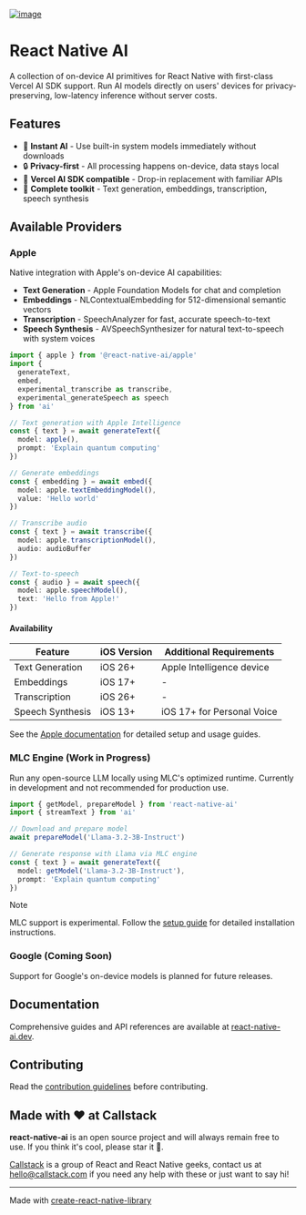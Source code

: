 [![image](https://github.com/user-attachments/assets/027ccbc1-c6c4-46a0-aa62-7b89d4e62f24)](https://www.callstack.com/open-source?utm_campaign=generic&utm_source=github&utm_medium=referral&utm_content=react-native-ai)

# React Native AI

A collection of on-device AI primitives for React Native with first-class Vercel AI SDK support. Run AI models directly on users' devices for privacy-preserving, low-latency inference without server costs.

## Features

- 🚀 **Instant AI** - Use built-in system models immediately without downloads
- 🔒 **Privacy-first** - All processing happens on-device, data stays local
- 🎯 **Vercel AI SDK compatible** - Drop-in replacement with familiar APIs
- 🎨 **Complete toolkit** - Text generation, embeddings, transcription, speech synthesis

## Available Providers

### Apple

Native integration with Apple's on-device AI capabilities:

- **Text Generation** - Apple Foundation Models for chat and completion
- **Embeddings** - NLContextualEmbedding for 512-dimensional semantic vectors
- **Transcription** - SpeechAnalyzer for fast, accurate speech-to-text
- **Speech Synthesis** - AVSpeechSynthesizer for natural text-to-speech with system voices

```typescript
import { apple } from '@react-native-ai/apple'
import { 
  generateText,
  embed, 
  experimental_transcribe as transcribe, 
  experimental_generateSpeech as speech 
} from 'ai'

// Text generation with Apple Intelligence
const { text } = await generateText({
  model: apple(),
  prompt: 'Explain quantum computing'
})

// Generate embeddings
const { embedding } = await embed({
  model: apple.textEmbeddingModel(),
  value: 'Hello world'
})

// Transcribe audio
const { text } = await transcribe({
  model: apple.transcriptionModel(),
  audio: audioBuffer
})

// Text-to-speech
const { audio } = await speech({
  model: apple.speechModel(),
  text: 'Hello from Apple!'
})
```

#### Availability

| Feature | iOS Version | Additional Requirements |
|---------|-------------|------------------------|
| Text Generation | iOS 26+ | Apple Intelligence device |
| Embeddings | iOS 17+ | - |
| Transcription | iOS 26+ | - |
| Speech Synthesis | iOS 13+ | iOS 17+ for Personal Voice |

See the [Apple documentation](https://react-native-ai.dev/docs/apple/getting-started) for detailed setup and usage guides.

### MLC Engine (Work in Progress)

Run any open-source LLM locally using MLC's optimized runtime. Currently in development and not recommended for production use.

```typescript
import { getModel, prepareModel } from 'react-native-ai'
import { streamText } from 'ai'

// Download and prepare model
await prepareModel('Llama-3.2-3B-Instruct')

// Generate response with Llama via MLC engine
const { text } = await generateText({
  model: getModel('Llama-3.2-3B-Instruct'),
  prompt: 'Explain quantum computing'
})
```

> [!NOTE]
> MLC support is experimental. Follow the [setup guide](https://react-native-ai.dev/docs/mlc/overview) for detailed installation instructions.

### Google (Coming Soon)

Support for Google's on-device models is planned for future releases.

## Documentation

Comprehensive guides and API references are available at [react-native-ai.dev](https://react-native-ai.dev).

## Contributing

Read the [contribution guidelines](/CONTRIBUTING.md) before contributing.

## Made with ❤️ at Callstack

**react-native-ai** is an open source project and will always remain free to use. If you think it's cool, please star it 🌟. 

[Callstack][callstack-readme-with-love] is a group of React and React Native geeks, contact us at [hello@callstack.com](mailto:hello@callstack.com) if you need any help with these or just want to say hi!

---

Made with [create-react-native-library](https://github.com/callstack/react-native-builder-bob)

[callstack-readme-with-love]: https://callstack.com/?utm_source=github.com&utm_medium=referral&utm_campaign=react-native-ai&utm_term=readme-with-love
